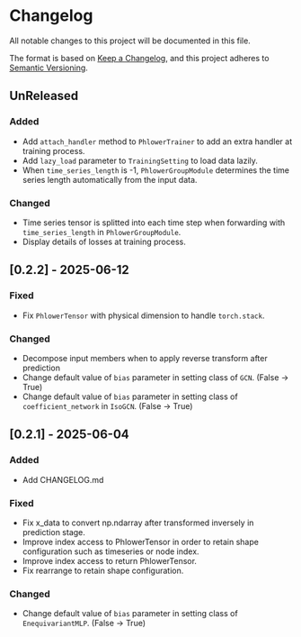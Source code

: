 # Changelog

All notable changes to this project will be documented in this file.

The format is based on [Keep a Changelog](https://keepachangelog.com/en/1.0.0/),
and this project adheres to [Semantic Versioning](https://semver.org/spec/v2.0.0.html).


## UnReleased
### Added
* Add `attach_handler` method to `PhlowerTrainer` to add an extra handler at training process.
* Add `lazy_load` parameter to `TrainingSetting` to load data lazily.
* When `time_series_length` is -1, `PhlowerGroupModule` determines the time series length automatically from the input data.

### Changed
* Time series tensor is splitted into each time step when forwarding with `time_series_length` in `PhlowerGroupModule`.
* Display details of losses at training process.


## [0.2.2] - 2025-06-12

### Fixed
* Fix `PhlowerTensor` with physical dimension to handle `torch.stack`.

### Changed
* Decompose input members when to apply reverse transform after prediction
* Change default value of `bias` parameter in setting class of `GCN`. (False -> True)
* Change default value of `bias` parameter in setting class of `coefficient_network` in `IsoGCN`. (False -> True)


## [0.2.1] - 2025-06-04
### Added
* Add CHANGELOG.md

### Fixed
* Fix x_data to convert np.ndarray after transformed inversely in prediction stage. 
* Improve index access to PhlowerTensor in order to retain shape configuration such as timeseries or node index.
* Improve index access to return PhlowerTensor.
* Fix rearrange to retain shape configuration.

### Changed
* Change default value of `bias` parameter in setting class of `EnequivariantMLP`. (False -> True)

